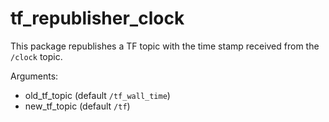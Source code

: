 # tf_republisher_clock

This package republishes a TF topic with the time stamp received from the `/clock` topic. 

Arguments:
- old_tf_topic (default `/tf_wall_time`)
- new_tf_topic (default `/tf`)